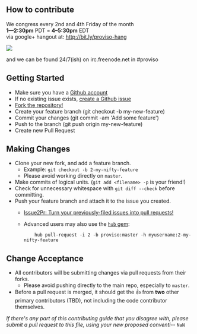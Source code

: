 How to contribute
-----------------

We congress every 2nd and 4th Friday of the month  
**1—2:30pm** PDT = **4–5:30pm** EDT  
via google+ hangout at: http://bit.ly/proviso-hang  

<a target="_blank" href="https://www.google.com/calendar/event?action=TEMPLATE&tmeid=ZHJoZXI2ZzJ1a3A4Y2t2MGJkNTF0anFncm9fMjAxMzA2MTRUMjAwMDAwWiBrYWxhbXVuYS5jb21fdGQyZTU2aGQ1aTZmNTA1YjYxOTB2dXAyNm9AZw&tmsrc=kalamuna.com_td2e56hd5i6f505b6190vup26o%40group.calendar.google.com"><img border="0" src="https://www.google.com/calendar/images/ext/gc_button1_en.gif"></a>

and we can be found 24/7(ish) on irc.freenode.net in #proviso

Getting Started
---------------

- Make sure you have a [Github account](https://github.com/signup/free)
- If no existing issue exists, [create a Github issue](https://github.com/proviso/proviso-draft/issues/new)
- [Fork the repository!](https://github.com/proviso/proviso-draft/fork)
- Create your feature branch (git checkout -b my-new-feature)
- Commit your changes (git commit -am 'Add some feature')
- Push to the branch (git push origin my-new-feature)
- Create new Pull Request

Making Changes
--------------

- Clone your new fork, and add a feature branch.
  - Example: `git checkout -b 2-my-nifty-feature`
  - Please avoid working directly on `master`.
- Make commits of logical units. (`git add <filename> -p` is your friend!)
- Check for unnecessary whitespace with `git diff --check` before committing.
- Push your feature branch and attach it to the issue you created.
  - [Issue2Pr: Turn your previously-filed issues into pull requests!](http://issue2pr.herokuapp.com/)
  - Advanced users may also use the [`hub` gem](https://github.com/defunkt/hub#readme):
  
            hub pull-request -i 2 -b proviso:master -h myusername:2-my-nifty-feature

Change Acceptance
-----------------

- All contributors will be submitting changes via pull requests from their forks.
  - Please avoid pushing directly to the main repo, especially to `master`.
- Before a pull request is merged, it should get the :+1: from **two** other
  primary contributors (TBD), not including the code contributor themselves.

*If there's any part of this contributing guide that you disagree with,
please submit a pull request to this file, using your new proposed conventi--* `NaN`
